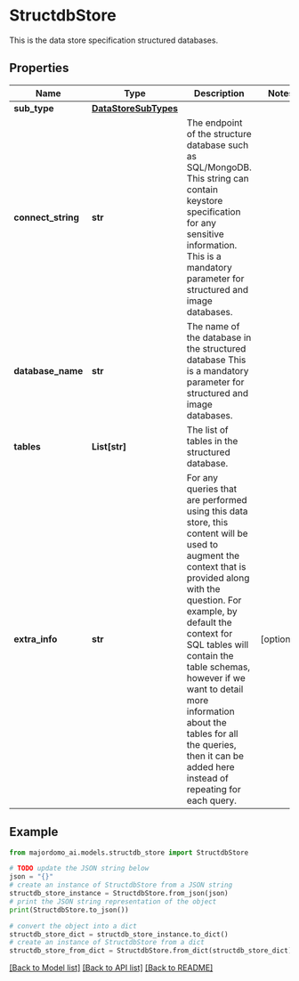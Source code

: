 # StructdbStore

This is the data store specification structured databases.

## Properties

Name | Type | Description | Notes
------------ | ------------- | ------------- | -------------
**sub_type** | [**DataStoreSubTypes**](DataStoreSubTypes.md) |  | 
**connect_string** | **str** | The endpoint of the structure database such as SQL/MongoDB. This string can contain keystore specification for any sensitive information. This is a mandatory parameter for structured and image databases. | 
**database_name** | **str** | The name of the database in the structured database This is a mandatory parameter for structured and image databases. | 
**tables** | **List[str]** | The list of tables in the structured database. | 
**extra_info** | **str** | For any queries that are performed using this data store, this content will be used to augment the context that is provided along with the question. For example, by default the context for SQL tables will contain the table schemas, however if we want to detail more information about the tables for all the queries, then it can be added here instead of repeating for each query. | [optional] 

## Example

```python
from majordomo_ai.models.structdb_store import StructdbStore

# TODO update the JSON string below
json = "{}"
# create an instance of StructdbStore from a JSON string
structdb_store_instance = StructdbStore.from_json(json)
# print the JSON string representation of the object
print(StructdbStore.to_json())

# convert the object into a dict
structdb_store_dict = structdb_store_instance.to_dict()
# create an instance of StructdbStore from a dict
structdb_store_from_dict = StructdbStore.from_dict(structdb_store_dict)
```
[[Back to Model list]](../README.md#documentation-for-models) [[Back to API list]](../README.md#documentation-for-api-endpoints) [[Back to README]](../README.md)


